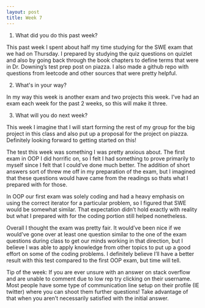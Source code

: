 ```yaml
---
layout: post
title: Week 7
---
```


1. What did you do this past week?

This past week I spent about half my time studying for the SWE exam that we had on Thursday. I prepared by studying the quiz questions on quizlet and also by going back through the book chapters to define terms that were in Dr. Downing’s test prep post on piazza. I also made a github repo with questions from leetcode and other sources that were pretty helpful.

2. What's in your way?

In my way this week is another exam and two projects this week. I’ve had an exam each week for the past 2 weeks, so this will make it three. 


3. What will you do next week?

This week I imagine that I will start forming the rest of my group for the big project in this class and also put up a proposal for the project on piazza. Definitely looking forward to getting started on this!

The test this week was something I was pretty anxious about. The first exam in OOP I did horrific on, so I felt I had something to prove primarily to myself since I felt that I could’ve done much better. The addition of short answers sort of threw me off in my preparation of the exam, but I imagined that these questions would have came from the readings so thats what I prepared with for those. 

In OOP our first exam was solely coding and had a heavy emphasis on using the correct iterator for a particular problem, so I figured that SWE would be somewhat similar. That expectation didn’t hold exactly with reality but what I prepared with for the coding portion still helped nonetheless. 

Overall I thought the exam was pretty fair. It would’ve been nice if we would’ve gone over at least one question similar to the one of the exam questions during class to get our minds working in that direction, but I believe I was able to apply knowledge from other topics to put up a good effort on some of the coding problems. I definitely believe I’ll have a better result with this test compared to the first OOP exam, but time will tell. 

Tip of the week: If you are ever unsure with an answer on stack overflow and are unable to comment due to low rep try clicking on their username. Most people have some type of communication line setup on their profile (IE twitter) where you can shoot them further questions! Take advantage of that when you aren’t necessarily satisfied with the initial answer. 
